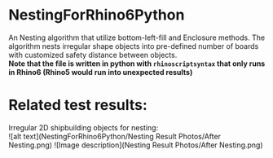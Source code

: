 # NestingForRhino6Python
An Nesting algorithm that utilize bottom-left-fill and Enclosure methods. The algorithm nests irregular shape objects into pre-defined number of boards with customized safety distance between objects. <br />
**Note that the file is written in python with ````rhinoscriptsyntax```` that only runs in Rhino6 (Rhino5 would run into unexpected results)**

# Related test results:
Irregular 2D shipbuilding objects for nesting:<br />
![alt text](NestingForRhino6Python/Nesting Result Photos/After Nesting.png)
![Image description](Nesting Result Photos/After Nesting.png)
